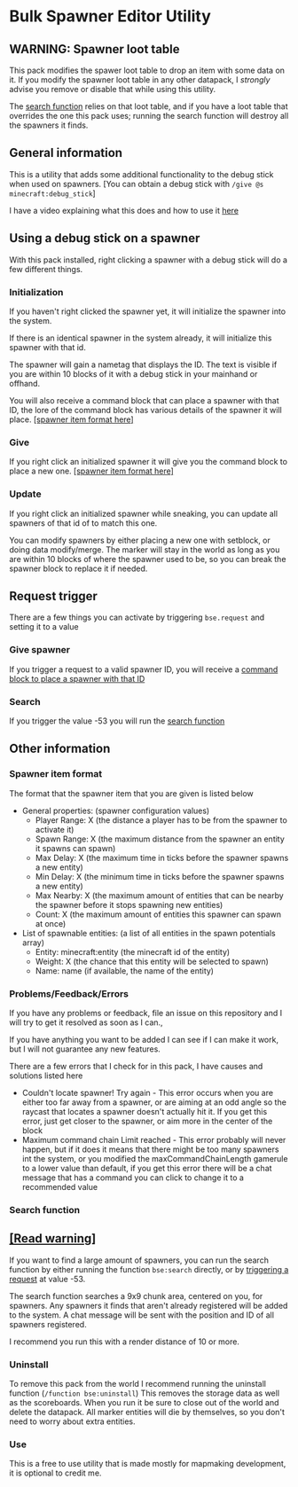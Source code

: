 # Bulk Spawner Editor Utility

## **WARNING:** Spawner loot table
This pack modifies the spawer loot table to drop an item with some data on it. If you modify the spawner loot table in any other datapack, I *strongly* advise you remove or disable that while using this utility. 

The [search function](https://github.com/gibbsly/bse#search-function) relies on that loot table, and if you have a loot table that overrides the one this pack uses; running the search function will destroy all the spawners it finds.

## General information
This is a utility that adds some additional functionality to the debug stick when used on spawners. [You can obtain a debug stick with `/give @s minecraft:debug_stick`] 

I have a video explaining what this does and how to use it [here](https://youtu.be/xoJxAN-UPQQ)

## Using a debug stick on a spawner
With this pack installed, right clicking a spawner with a debug stick will do a few different things.
### Initialization
If you haven't right clicked the spawner yet, it will initialize the spawner into the system.

If there is an identical spawner in the system already, it will initialize this spawner with that id.

The spawner will gain a nametag that displays the ID. The text is visible if you are within 10 blocks of it with a debug stick in your mainhand or offhand.

You will also receive a command block that can place a spawner with that ID, the lore of the command block has various details of the spawner it will place. [[spawner item format here]](https://github.com/gibbsly/bse#spawner-item-format)

### Give
If you right click an initialized spawner it will give you the command block to place a new one. [[spawner item format here]](https://github.com/gibbsly/bse#spawner-item-format)

### Update
If you right click an initialized spawner while sneaking, you can update all spawners of that id of to match this one. 

You can modify spawners by either placing a new one with setblock, or doing data modify/merge. The marker will stay in the world as long as you are within 10 blocks of where the spawner used to be, so you can break the spawner block to replace it if needed. 

## Request trigger
There are a few things you can activate by triggering `bse.request` and setting it to a value
### Give spawner
If you trigger a request to a valid spawner ID, you will receive a [command block to place a spawner with that ID](https://github.com/gibbsly/bse#spawner-item-format)
### Search
If you trigger the value -53 you will run the [search function](https://github.com/gibbsly/bse#search-function)

## Other information
### Spawner item format
The format that the spawner item that you are given is listed below
* General properties: (spawner configuration values)
  * Player Range: X (the distance a player has to be from the spawner to activate it)
  * Spawn Range: X (the maximum distance from the spawner an entity it spawns can spawn)
  * Max Delay: X (the maximum time in ticks before the spawner spawns a new entity)
  * Min Delay: X (the minimum time in ticks before the spawner spawns a new entity)
  * Max Nearby: X (the maximum amount of entities that can be nearby the spawner before it stops spawning new entities)
  * Count: X (the maximum amount of entities this spawner can spawn at once)
* List of spawnable entities: (a list of all entities in the spawn potentials array)
  * Entity: minecraft:entity (the minecraft id of the entity)
  * Weight: X (the chance that this entity will be selected to spawn)
  * Name: name (if available, the name of the entity)
### Problems/Feedback/Errors
If you have any problems or feedback, file an issue on this repository and I will try to get it resolved as soon as I can.,

If you have anything you want to be added I can see if I can make it work, but I will not guarantee any new features. 

There are a few errors that I check for in this pack, I have causes and solutions listed here
* Couldn't locate spawner! Try again - This error occurs when you are either too far away from a spawner, or are aiming at an odd angle so the raycast that locates a spawner doesn't actually hit it. If you get this error, just get closer to the spawner, or aim more in the center of the block
* Maximum command chain Limit reached - This error probably will never happen, but if it does it means that there might be too many spawners int the system, or you modified the maxCommandChainLength gamerule to a lower value than default, if you get this error there will be a chat message that has a command you can click to change it to a recommended value

### Search function
## [[Read warning]](https://github.com/gibbsly/bse#warning-spawner-loot-table)
If you want to find a large amount of spawners, you can run the search function by either running the function `bse:search` directly, or by [triggering a request](https://github.com/gibbsly/bse#request-trigger) at value -53.

The search function searches a 9x9 chunk area, centered on you, for spawners. Any spawners it finds that aren't already registered will be added to the system. A chat message will be sent with the position and ID of all spawners registered.

I recommend you run this with a render distance of 10 or more.

### Uninstall
To remove this pack from the world I recommend running the uninstall function (`/function bse:uninstall`) This removes the storage data as well as the scoreboards. When you run it be sure to close out of the world and delete the datapack. All marker entities will die by themselves, so you don't need to worry about extra entities. 

### Use
This is a free to use utility that is made mostly for mapmaking development, it is optional to credit me.
